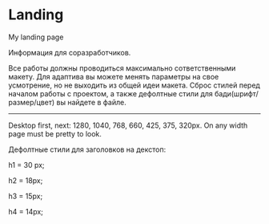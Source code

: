 # Landing
My landing page

Информация для соразработчиков.

Все работы должны проводиться максимально сответственными макету. Для адаптива вы можете менять параметры на свое усмотрение, но не выходить из общей идеи макета. Сброс стилей перед началом работы с проектом, а также дефолтные стили для бади(шрифт/размер/цвет) вы найдете в файле.

***

Desktop first, next: 1280, 1040, 768, 660, 425, 375, 320px. On any width page must be pretty to look.

Дефолтные стили для заголовков на декстоп:

h1 = 30 px;

h2 = 18px;

h3 = 15px;

h4 = 14px;


